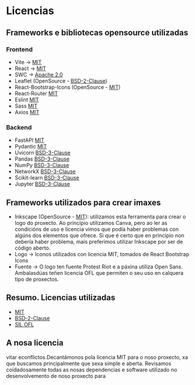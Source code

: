 # Licencias

## Frameworks e bibliotecas opensource utilizadas

### Frontend

- Vite -> [MIT](https://opensource.org/licenses/MIT)
- React -> [MIT](https://opensource.org/licenses/MIT)
- SWC -> [Apache 2.0](https://www.apache.org/licenses/LICENSE-2.0)
- Leaflet (OpenSource - [BSD-2-Clause](https://opensource.org/licenses/BSD-2-Clause))
- React-Bootstrap-Icons (OpenSource - [MIT](https://opensource.org/licenses/MIT))
- React-Router [MIT](https://opensource.org/licenses/MIT)
- Eslint [MIT](https://opensource.org/licenses/MIT)
- Sass [MIT](https://opensource.org/licenses/MIT)
- Axios [MIT](https://opensource.org/licenses/MIT)

### Backend

- FastAPI [MIT](https://opensource.org/licenses/MIT)
- Pydantic [MIT](https://opensource.org/licenses/MIT)
- Uvicorn [BSD-3-Clause](https://opensource.org/licenses/BSD-3-Clause)
- Pandas [BSD-3-Clause](https://opensource.org/licenses/BSD-3-Clause)
- NumPy [BSD-3-Clause](https://opensource.org/licenses/BSD-3-Clause)
- NetworkX [BSD-3-Clause](https://opensource.org/licenses/BSD-3-Clause)
- Scikit-learn [BSD-3-Clause](https://opensource.org/licenses/BSD-3-Clause)
- Jupyter [BSD-3-Clause](https://opensource.org/licenses/BSD-3-Clause)

## Frameworks utilizados para crear imaxes

- Inkscape (OpenSource - [MIT](https://opensource.org/licenses/MIT)): utilizamos esta ferramenta para crear o logo do proxecto. Ao principio utilizamos Canva, pero ao ler as condicións de uso e licencia vimos que podía haber problemas con algúns dos elementos que ofrece. Si que é certo que en principio non debería haber problema, mais preferimos utilizar Inkscape por ser de código aberto.
- Logo -> Iconos utilizados con licencia MIT, tomados de React Bootstrap Icons
- Fuente -> O logo ten fuente Protest Riot e a páxina utiliza Open Sans. Ambalasdúas teñen licencia OFL que permiten o seu uso en calquera tipo de proxectos.

## Resumo. Licencias utilizadas

- [MIT](https://opensource.org/licenses/MIT)
- [BSD-2-Clause](https://opensource.org/licenses/BSD-2-Clause)
- [SIL OFL](https://openfontlicense.org/)

## A nosa licencia


vitar econflictos.Decantámonos pola licencia MIT para o noso proxecto, xa que buscamos principalmente que sexa simple e aberta. Revisamos coidadosamente todas as nosas dependencias e software utilizado no desenvolvemento de noso proxecto para 
